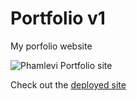 # Portfolio v1

My porfolio website

![Phamlevi Portfolio site](https://i.ibb.co/nn3xrNq/2020-07-22-14.png)

Check out the [deployed site](https://www.phamlevi.com)
